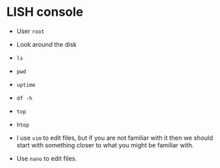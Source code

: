 # LISH console

* User `root`

* Look around the disk
* `ls`
* `pwd`
* `uptime`
* `df -h`
* `top`
* `htop`

* I use `vim` to edit files, but if you are not familiar with it then we should start with something closer to what you might be familiar with.
* Use `nano` to edit files.
